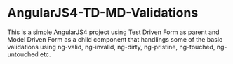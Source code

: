 # AngularJS4-TD-MD-Validations

This is a simple AngularJS4 project using Test Driven Form as parent and Model Driven Form as a child component that handlings 
some of the basic validations using ng-valid, ng-invalid, ng-dirty, ng-pristine, ng-touched, ng-untouched etc.

 
